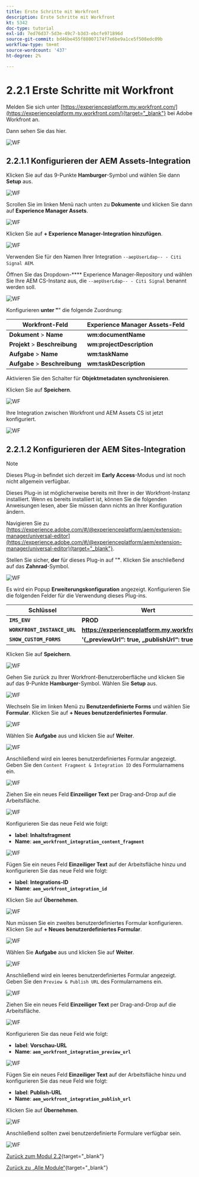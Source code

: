 ```yaml
---
title: Erste Schritte mit Workfront
description: Erste Schritte mit Workfront
kt: 5342
doc-type: tutorial
exl-id: 7ed76d37-5d3e-49c7-b3d3-ebcfe971896d
source-git-commit: bd46be455f88007174f7e6be9a1ce5f508edc09b
workflow-type: tm+mt
source-wordcount: '437'
ht-degree: 2%

---
```


# 2.2.1 Erste Schritte mit Workfront

Melden Sie sich unter [https://experienceplatform.my.workfront.com/](https://experienceplatform.my.workfront.com/){target="_blank"} bei Adobe Workfront an.

Dann sehen Sie das hier.

![WF](./images/wfb1.png)

## 2.2.1.1 Konfigurieren der AEM Assets-Integration

Klicken Sie auf das 9-Punkte **Hamburger**-Symbol und wählen Sie dann **Setup** aus.

![WF](./images/wfb2.png)

Scrollen Sie im linken Menü nach unten zu **Dokumente** und klicken Sie dann auf **Experience Manager Assets**.

![WF](./images/wfb3.png)

Klicken Sie auf **+ Experience Manager-Integration hinzufügen**.

![WF](./images/wfb4.png)

Verwenden Sie für den Namen Ihrer Integration `--aepUserLdap-- - Citi Signal AEM`.

Öffnen Sie das Dropdown-**** Experience Manager-Repository und wählen Sie Ihre AEM CS-Instanz aus, die `--aepUserLdap-- - Citi Signal` benannt werden soll.

![WF](./images/wfb5.png)

Konfigurieren **unter &quot;**&quot; die folgende Zuordnung:

| Workfront-Feld | Experience Manager Assets-Feld |
| --------------- | ------------------------------ | 
| **Dokument** > **Name** | **wm:documentName** |
| **Projekt** > **Beschreibung** | **wm:projectDescription** |
| **Aufgabe** > **Name** | **wm:taskName** |
| **Aufgabe** > **Beschreibung** | **wm:taskDescription** |

Aktivieren Sie den Schalter für **Objektmetadaten synchronisieren**.

Klicken Sie auf **Speichern**.

![WF](./images/wfb6.png)

Ihre Integration zwischen Workfront und AEM Assets CS ist jetzt konfiguriert.

![WF](./images/wfb7.png)

## 2.2.1.2 Konfigurieren der AEM Sites-Integration

>[!NOTE]
>
>Dieses Plug-in befindet sich derzeit im **Early Access**-Modus und ist noch nicht allgemein verfügbar.
>
>Dieses Plug-in ist möglicherweise bereits mit Ihrer in der Workfront-Instanz installiert. Wenn es bereits installiert ist, können Sie die folgenden Anweisungen lesen, aber Sie müssen dann nichts an Ihrer Konfiguration ändern.

Navigieren Sie zu [https://experience.adobe.com/#/@experienceplatform/aem/extension-manager/universal-editor](https://experience.adobe.com/#/@experienceplatform/aem/extension-manager/universal-editor){target="_blank"}.

Stellen Sie sicher, **der** für dieses Plug-in auf &quot;**&quot;**. Klicken Sie anschließend auf das **Zahnrad**-Symbol.

![WF](./images/wfb8.png)

Es wird ein Popup **Erweiterungskonfiguration** angezeigt. Konfigurieren Sie die folgenden Felder für die Verwendung dieses Plug-ins.

| Schlüssel | Wert |
| --------------- | ------------------------------ | 
| **`IMS_ENV`** | **PROD** |
| **`WORKFRONT_INSTANCE_URL`** | **https://experienceplatform.my.workfront.com** |
| **`SHOW_CUSTOM_FORMS`** | **&#39;{„previewUrl“: true, „publishUrl“: true}&#39;** |

Klicken Sie auf **Speichern**.

![WF](./images/wfb8.png)

Gehen Sie zurück zu Ihrer Workfront-Benutzeroberfläche und klicken Sie auf das 9-Punkte **Hamburger**-Symbol. Wählen Sie **Setup** aus.

![WF](./images/wfb9.png)

Wechseln Sie im linken Menü zu **Benutzerdefinierte Forms** und wählen Sie **Formular**. Klicken Sie auf **+ Neues benutzerdefiniertes Formular**.

![WF](./images/wfb10.png)

Wählen Sie **Aufgabe** aus und klicken Sie auf **Weiter**.

![WF](./images/wfb11.png)

Anschließend wird ein leeres benutzerdefiniertes Formular angezeigt. Geben Sie den `Content Fragment & Integration ID` des Formularnamens ein.

![WF](./images/wfb12.png)

Ziehen Sie ein neues Feld **Einzeiliger Text** per Drag-and-Drop auf die Arbeitsfläche.

![WF](./images/wfb13.png)

Konfigurieren Sie das neue Feld wie folgt:

- **label**: **Inhaltsfragment**
- **Name**: **`aem_workfront_integration_content_fragment`**

![WF](./images/wfb14.png)

Fügen Sie ein neues Feld **Einzeiliger Text** auf der Arbeitsfläche hinzu und konfigurieren Sie das neue Feld wie folgt:

- **label**: **Integrations-ID**
- **Name**: **`aem_workfront_integration_id`**

Klicken Sie auf **Übernehmen**.

![WF](./images/wfb15.png)

Nun müssen Sie ein zweites benutzerdefiniertes Formular konfigurieren. Klicken Sie auf **+ Neues benutzerdefiniertes Formular**.

![WF](./images/wfb10.png)

Wählen Sie **Aufgabe** aus und klicken Sie auf **Weiter**.

![WF](./images/wfb11.png)

Anschließend wird ein leeres benutzerdefiniertes Formular angezeigt. Geben Sie den `Preview & Publish URL` des Formularnamens ein.

![WF](./images/wfb16.png)

Ziehen Sie ein neues Feld **Einzeiliger Text** per Drag-and-Drop auf die Arbeitsfläche.

![WF](./images/wfb17.png)

Konfigurieren Sie das neue Feld wie folgt:

- **label**: **Vorschau-URL**
- **Name**: **`aem_workfront_integration_preview_url`**

![WF](./images/wfb18.png)

Fügen Sie ein neues Feld **Einzeiliger Text** auf der Arbeitsfläche hinzu und konfigurieren Sie das neue Feld wie folgt:

- **label**: **Publish-URL**
- **Name**: **`aem_workfront_integration_publish_url`**

Klicken Sie auf **Übernehmen**.

![WF](./images/wfb19.png)

Anschließend sollten zwei benutzerdefinierte Formulare verfügbar sein.

![WF](./images/wfb20.png)

[Zurück zum Modul 2.2](./workfront.md){target="_blank"}

[Zurück zu „Alle Module“](./../../../overview.md){target="_blank"}
